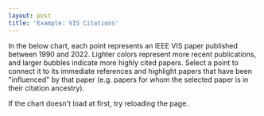 ```yaml
---
layout: post
title: 'Example: VIS Citations'
---
```


In the below chart, each point represents an IEEE VIS paper published between 1990 and 2022. Lighter colors represent more recent publications, and larger bubbles indicate more highly cited papers. Select a point to connect it to its immediate references and highlight papers that have been "influenced" by that paper (e.g. papers for whom the selected paper is in their citation ancestry).

If the chart doesn't load at first, try reloading the page.

<div id="citation-chart-container"></div>

<script type="module"> 
  import CitationsChart from "/counterpoint/assets/citations/citations_vis.js";
  new MutationObserver(() => {
    let root = document.getElementById('citation-chart-container');
      if (!!root) {
        for (let child of root.childNodes) child.remove();
      new CitationsChart({
        target: root
      });
      }
  })
  .observe(document.body, { childList: true })
  new CitationsChart({
    target: document.getElementById('citation-chart-container')
  });
</script>
<link rel="stylesheet" href="/counterpoint/assets/citations/style.css">

